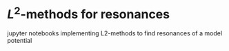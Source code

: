 # <i>L</i><sup>2</sup>-methods for resonances
jupyter notebooks implementing L2-methods to find resonances of a model potential
